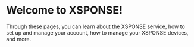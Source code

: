# Welcome to XSPONSE!

Through these pages, you can learn about the XSPONSE service, how to set up and manage your account, how to manage your XSPONSE devices, and more.
